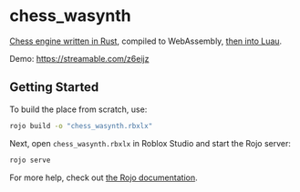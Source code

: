 # chess_wasynth
[Chess engine written in Rust](https://github.com/Someon1e/chess), compiled to WebAssembly, [then into Luau](https://github.com/Rerumu/Wasynth).

Demo: https://streamable.com/z6eijz

## Getting Started
To build the place from scratch, use:

```bash
rojo build -o "chess_wasynth.rbxlx"
```

Next, open `chess_wasynth.rbxlx` in Roblox Studio and start the Rojo server:

```bash
rojo serve
```

For more help, check out [the Rojo documentation](https://rojo.space/docs).